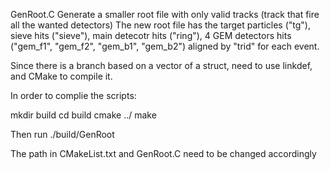GenRoot.C
Generate a smaller root file with only valid tracks (track that fire all the wanted detectors)
The new root file has the target particles ("tg"), sieve hits ("sieve"), main detecotr hits ("ring"), 4 GEM detectors hits ("gem_f1", "gem_f2", "gem_b1", "gem_b2") aligned by "trid" for each event. 

Since there is a branch based on a vector of a struct, need to use linkdef, and CMake to compile it.

In order to complie the scripts:

 mkdir build
 cd build
 cmake ../
 make 

Then run ./build/GenRoot

The path in CMakeList.txt and GenRoot.C need to be changed accordingly
